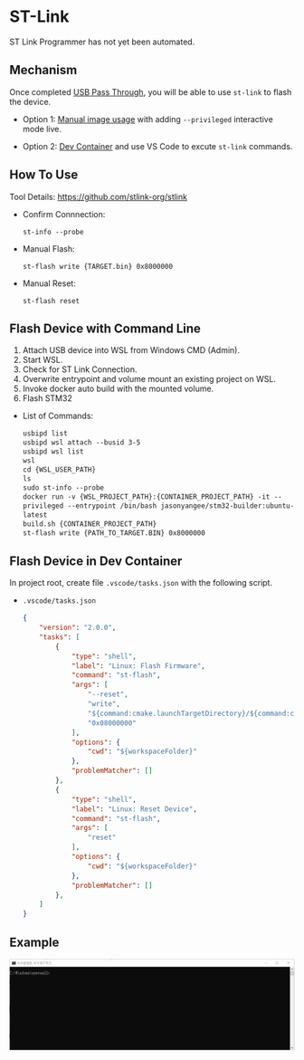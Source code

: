 # ST-Link

ST Link Programmer has not yet been automated.

## Mechanism

Once completed [USB Pass Through](WSL_USB.md), you will be able to use `st-link` to flash the device.

- Option 1: [Manual image usage](Menu_Manual.md) with adding `--privileged` interactive mode live.

- Option 2: [Dev Container](Menu_Dev_Container.md) and use VS Code to excute `st-link` commands.


## How To Use

Tool Details: <https://github.com/stlink-org/stlink>


- Confirm Connnection:
	```shell
	st-info --probe
	```

- Manual Flash:
	```shell
	st-flash write {TARGET.bin} 0x8000000
	```

- Manual Reset:
	```shell
	st-flash reset
	```

## Flash Device with Command Line

1. Attach USB device into WSL from Windows CMD (Admin).
2. Start WSL.
3. Check for ST Link Connection.
4. Overwrite entrypoint and volume mount an existing project on WSL.
5. Invoke docker auto build with the mounted volume.
6. Flash STM32

- List of Commands:
	```shell
	usbipd list
	usbipd wsl attach --busid 3-5
	usbipd wsl list
	wsl
	cd {WSL_USER_PATH}
	ls
	sudo st-info --probe
	docker run -v {WSL_PROJECT_PATH}:{CONTAINER_PROJECT_PATH} -it --privileged --entrypoint /bin/bash jasonyangee/stm32-builder:ubuntu-latest
	build.sh {CONTAINER_PROJECT_PATH}
	st-flash write {PATH_TO_TARGET.BIN} 0x8000000
	```

## Flash Device in Dev Container

In project root, create file `.vscode/tasks.json` with the following script.

- `.vscode/tasks.json`
	```json
	{
		"version": "2.0.0",
		"tasks": [
			{
				"type": "shell",
				"label": "Linux: Flash Firmware",
				"command": "st-flash",
				"args": [
					"--reset",
					"write",
					"${command:cmake.launchTargetDirectory}/${command:cmake.buildTargetName}.bin",
					"0x08000000"
				],
				"options": {
					"cwd": "${workspaceFolder}"
				},
				"problemMatcher": []
			},
			{
				"type": "shell",
				"label": "Linux: Reset Device",
				"command": "st-flash",
				"args": [
					"reset"
				],
				"options": {
					"cwd": "${workspaceFolder}"
				},
				"problemMatcher": []
			},
		]
	}
	```

## Example

![](img/run_wsl.gif)

